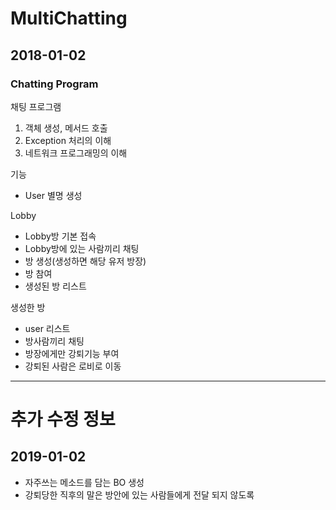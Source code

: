 # MultiChatting
## 2018-01-02
### Chatting Program

채팅 프로그램
1. 객체 생성, 메서드 호출
2. Exception 처리의 이해
3. 네트워크 프로그래밍의 이해

기능
- User 별명 생성

Lobby
- Lobby방 기본 접속
- Lobby방에 있는 사람끼리 채팅
- 방 생성(생성하면 해당 유저 방장)
- 방 참여
- 생성된 방 리스트

생성한 방
- user 리스트
- 방사람끼리 채팅
- 방장에게만 강퇴기능 부여
- 강퇴된 사람은 로비로 이동

-----------------------------------------------------------------------------
# 추가 수정 정보
## 2019-01-02
- 자주쓰는 메소드를 담는 BO 생성
- 강퇴당한 직후의 말은 방안에 있는 사람들에게 전달 되지 않도록 
